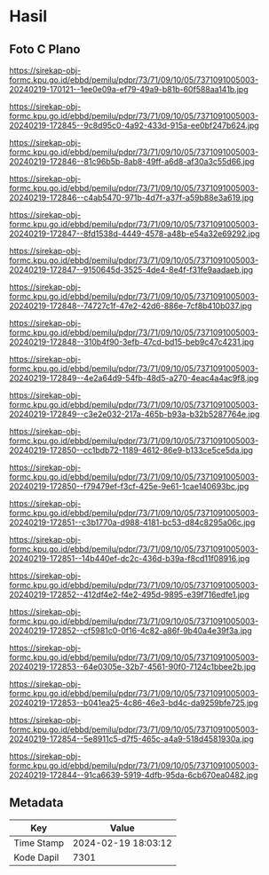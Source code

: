 # Hasil

## Foto C Plano

https://sirekap-obj-formc.kpu.go.id/ebbd/pemilu/pdpr/73/71/09/10/05/7371091005003-20240219-170121--1ee0e09a-ef79-49a9-b81b-60f588aa141b.jpg

https://sirekap-obj-formc.kpu.go.id/ebbd/pemilu/pdpr/73/71/09/10/05/7371091005003-20240219-172845--9c8d95c0-4a92-433d-915a-ee0bf247b624.jpg

https://sirekap-obj-formc.kpu.go.id/ebbd/pemilu/pdpr/73/71/09/10/05/7371091005003-20240219-172846--81c96b5b-8ab8-49ff-a6d8-af30a3c55d66.jpg

https://sirekap-obj-formc.kpu.go.id/ebbd/pemilu/pdpr/73/71/09/10/05/7371091005003-20240219-172846--c4ab5470-971b-4d7f-a37f-a59b88e3a619.jpg

https://sirekap-obj-formc.kpu.go.id/ebbd/pemilu/pdpr/73/71/09/10/05/7371091005003-20240219-172847--8fd1538d-4449-4578-a48b-e54a32e69292.jpg

https://sirekap-obj-formc.kpu.go.id/ebbd/pemilu/pdpr/73/71/09/10/05/7371091005003-20240219-172847--9150645d-3525-4de4-8e4f-f31fe9aadaeb.jpg

https://sirekap-obj-formc.kpu.go.id/ebbd/pemilu/pdpr/73/71/09/10/05/7371091005003-20240219-172848--74727c1f-47e2-42d6-886e-7cf8b410b037.jpg

https://sirekap-obj-formc.kpu.go.id/ebbd/pemilu/pdpr/73/71/09/10/05/7371091005003-20240219-172848--310b4f90-3efb-47cd-bd15-beb9c47c4231.jpg

https://sirekap-obj-formc.kpu.go.id/ebbd/pemilu/pdpr/73/71/09/10/05/7371091005003-20240219-172849--4e2a64d9-54fb-48d5-a270-4eac4a4ac9f8.jpg

https://sirekap-obj-formc.kpu.go.id/ebbd/pemilu/pdpr/73/71/09/10/05/7371091005003-20240219-172849--c3e2e032-217a-465b-b93a-b32b5287764e.jpg

https://sirekap-obj-formc.kpu.go.id/ebbd/pemilu/pdpr/73/71/09/10/05/7371091005003-20240219-172850--cc1bdb72-1189-4612-86e9-b133ce5ce5da.jpg

https://sirekap-obj-formc.kpu.go.id/ebbd/pemilu/pdpr/73/71/09/10/05/7371091005003-20240219-172850--f79479ef-f3cf-425e-9e61-1cae140693bc.jpg

https://sirekap-obj-formc.kpu.go.id/ebbd/pemilu/pdpr/73/71/09/10/05/7371091005003-20240219-172851--c3b1770a-d988-4181-bc53-d84c8295a06c.jpg

https://sirekap-obj-formc.kpu.go.id/ebbd/pemilu/pdpr/73/71/09/10/05/7371091005003-20240219-172851--14b440ef-dc2c-436d-b39a-f8cd11f08916.jpg

https://sirekap-obj-formc.kpu.go.id/ebbd/pemilu/pdpr/73/71/09/10/05/7371091005003-20240219-172852--412df4e2-f4e2-495d-9895-e39f716edfe1.jpg

https://sirekap-obj-formc.kpu.go.id/ebbd/pemilu/pdpr/73/71/09/10/05/7371091005003-20240219-172852--cf5981c0-0f16-4c82-a86f-9b40a4e39f3a.jpg

https://sirekap-obj-formc.kpu.go.id/ebbd/pemilu/pdpr/73/71/09/10/05/7371091005003-20240219-172853--64e0305e-32b7-4561-90f0-7124c1bbee2b.jpg

https://sirekap-obj-formc.kpu.go.id/ebbd/pemilu/pdpr/73/71/09/10/05/7371091005003-20240219-172853--b041ea25-4c86-46e3-bd4c-da9259bfe725.jpg

https://sirekap-obj-formc.kpu.go.id/ebbd/pemilu/pdpr/73/71/09/10/05/7371091005003-20240219-172854--5e8911c5-d7f5-465c-a4a9-518d4581930a.jpg

https://sirekap-obj-formc.kpu.go.id/ebbd/pemilu/pdpr/73/71/09/10/05/7371091005003-20240219-172844--91ca6639-5919-4dfb-95da-6cb670ea0482.jpg


## Metadata

| Key        | Value               |
| ---------- | ------------------- |
| Time Stamp | 2024-02-19 18:03:12 |
| Kode Dapil | 7301                |



